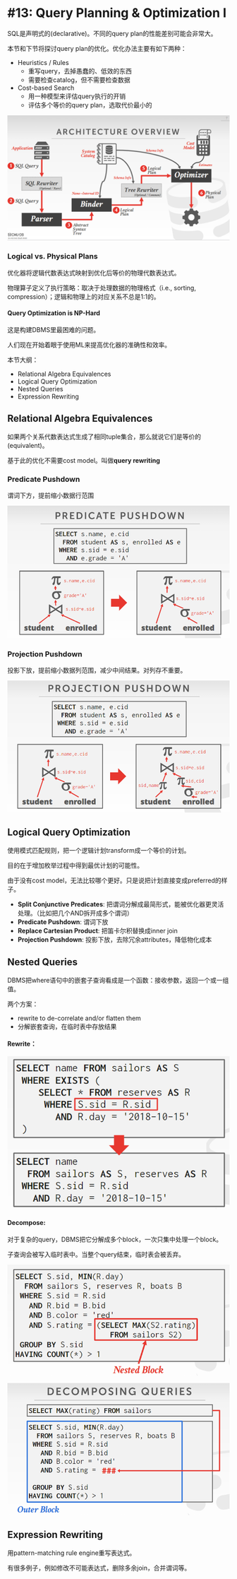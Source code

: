 # #13: Query Planning & Optimization I

SQL是声明式的(declarative)。不同的query plan的性能差别可能会非常大。

本节和下节将探讨query plan的优化。优化办法主要有如下两种：

* Heuristics / Rules
  * 重写query，去掉愚蠢的、低效的东西
  * 需要检查catalog，但不需要检查数据
* Cost-based Search
  * 用一种模型来评估query执行的开销
  * 评估多个等价的query plan，选取代价最小的

![Architecture Overview](<../.gitbook/assets/image (18) (1).png>)

### Logical vs. Physical Plans

优化器将逻辑代数表达式映射到优化后等价的物理代数表达式。

物理算子定义了执行策略：取决于处理数据的物理格式（i.e., sorting, compression）；逻辑和物理上的对应关系不总是1:1的。

#### Query Optimization is NP-Hard

这是构建DBMS里最困难的问题。

人们现在开始着眼于使用ML来提高优化器的准确性和效率。



本节大纲：

* Relational Algebra Equivalences
* Logical Query Optimization
* Nested Queries
* Expression Rewriting

## Relational Algebra Equivalences

如果两个关系代数表达式生成了相同tuple集合，那么就说它们是等价的(equivalent)。

基于此的优化不需要cost model。叫做**query rewriting**

### **Predicate Pushdown**

谓词下方，提前缩小数据行范围

![](<../.gitbook/assets/image (10) (1).png>)

### Projection Pushdown

投影下放，提前缩小数据列范围，减少中间结果。对列存不重要。

![](<../.gitbook/assets/image (1) (1) (1).png>)

## Logical Query Optimization

使用模式匹配规则，把一个逻辑计划transform成一个等价的计划。

目的在于增加枚举过程中得到最优计划的可能性。

由于没有cost model，无法比较哪个更好。只是说把计划直接变成preferred的样子。

* **Split Conjunctive Predicates**: 把谓词分解成最简形式，能被优化器更灵活处理。（比如把几个AND拆开成多个谓词）
* **Predicate Pushdown**: 谓词下放
* **Replace Cartesian Product**: 把笛卡尔积替换成inner join
* **Projection Pushdown**: 投影下放，去除冗余attributes，降低物化成本

## Nested Queries

DBMS把where语句中的嵌套子查询看成是一个函数：接收参数，返回一个或一组值。

两个方案：

* rewrite to de-correlate and/or flatten them
* 分解嵌套查询，在临时表中存放结果

#### Rewrite：

![](<../.gitbook/assets/image (5) (1) (1) (1).png>)

#### Decompose:

对于复杂的query，DBMS把它分解成多个block，一次只集中处理一个block。

子查询会被写入临时表中。当整个query结束，临时表会被丢弃。

![](<../.gitbook/assets/image (17) (1).png>)

![](<../.gitbook/assets/image (9) (1) (1) (1).png>)

## Expression Rewriting

用pattern-matching rule engine重写表达式。

有很多例子，例如修改不可能表达式，删除多余join，合并谓词等。

